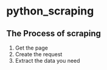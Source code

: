 # python_scraping



## The Process of scraping 

1. Get the page
2. Create the request 
3. Extract the data you need